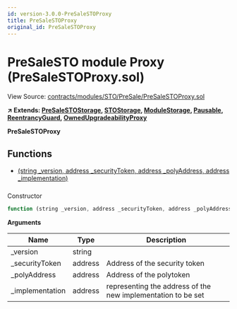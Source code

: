 ```yaml
---
id: version-3.0.0-PreSaleSTOProxy
title: PreSaleSTOProxy
original_id: PreSaleSTOProxy
---
```


# PreSaleSTO module Proxy (PreSaleSTOProxy.sol)

View Source: [contracts/modules/STO/PreSale/PreSaleSTOProxy.sol](../../../contracts/modules/STO/PreSale/PreSaleSTOProxy.sol)

**↗ Extends: [PreSaleSTOStorage](PreSaleSTOStorage.md), [STOStorage](STOStorage.md), [ModuleStorage](ModuleStorage.md), [Pausable](Pausable.md), [ReentrancyGuard](ReentrancyGuard.md), [OwnedUpgradeabilityProxy](OwnedUpgradeabilityProxy.md)**

**PreSaleSTOProxy**

## Functions

- [(string _version, address _securityToken, address _polyAddress, address _implementation)](#)

### 

Constructor

```js
function (string _version, address _securityToken, address _polyAddress, address _implementation) public nonpayable ModuleStorage 
```

**Arguments**

| Name        | Type           | Description  |
| ------------- |------------- | -----|
| _version | string |  | 
| _securityToken | address | Address of the security token | 
| _polyAddress | address | Address of the polytoken | 
| _implementation | address | representing the address of the new implementation to be set | 

